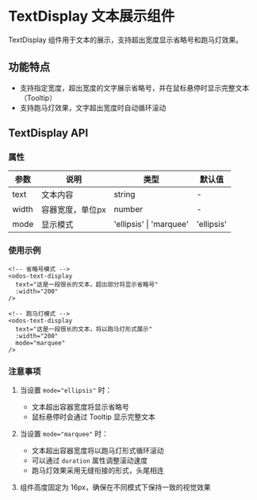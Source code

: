 <script setup>
import demo from './demo.vue'
</script>

# TextDisplay 文本展示组件

TextDisplay 组件用于文本的展示，支持超出宽度显示省略号和跑马灯效果。

## 功能特点

- 支持指定宽度，超出宽度的文字展示省略号，并在鼠标悬停时显示完整文本（Tooltip）
- 支持跑马灯效果，文字超出宽度时自动循环滚动

<Preview comp-name="TextDisplay" demo-name="demo">
  <demo />
</Preview>

## TextDisplay API

### 属性

| 参数     | 说明                               | 类型                       | 默认值    |
| -------- | ---------------------------------- | -------------------------- | --------- |
| text     | 文本内容                           | string                     | -         |
| width    | 容器宽度，单位px                   | number                     | -         |
| mode     | 显示模式                           | 'ellipsis' \| 'marquee'    | 'ellipsis'|

### 使用示例

```vue
<!-- 省略号模式 -->
<odos-text-display
  text="这是一段很长的文本，超出部分将显示省略号"
  :width="200"
/>

<!-- 跑马灯模式 -->
<odos-text-display
  text="这是一段很长的文本，将以跑马灯形式展示"
  :width="200"
  mode="marquee"
/>
```

### 注意事项

1. 当设置 `mode="ellipsis"` 时：
   - 文本超出容器宽度将显示省略号
   - 鼠标悬停时会通过 Tooltip 显示完整文本

2. 当设置 `mode="marquee"` 时：
   - 文本超出容器宽度将以跑马灯形式循环滚动
   - 可以通过 `duration` 属性调整滚动速度
   - 跑马灯效果采用无缝衔接的形式，头尾相连

3. 组件高度固定为 16px，确保在不同模式下保持一致的视觉效果 